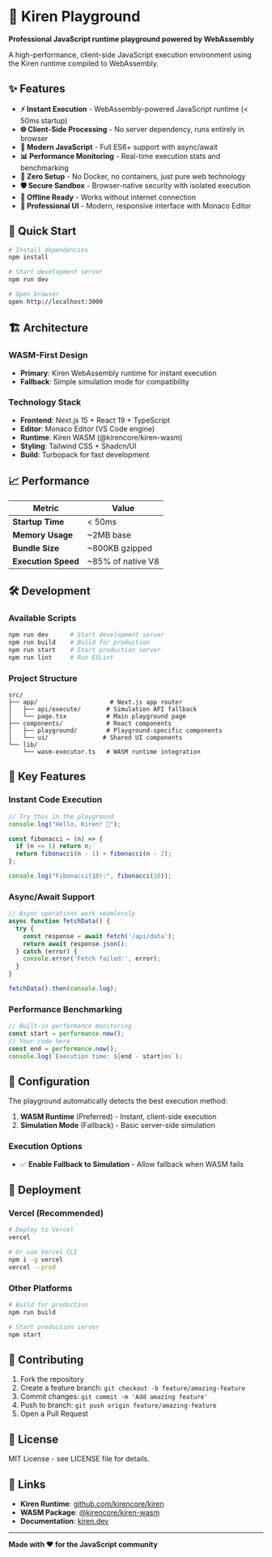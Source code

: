 # 🦀 Kiren Playground

**Professional JavaScript runtime playground powered by WebAssembly**

A high-performance, client-side JavaScript execution environment using the Kiren runtime compiled to WebAssembly.

## ✨ Features

- **⚡ Instant Execution** - WebAssembly-powered JavaScript runtime (< 50ms startup)
- **🌐 Client-Side Processing** - No server dependency, runs entirely in browser
- **🔧 Modern JavaScript** - Full ES6+ support with async/await
- **📊 Performance Monitoring** - Real-time execution stats and benchmarking
- **🎯 Zero Setup** - No Docker, no containers, just pure web technology
- **🛡️ Secure Sandbox** - Browser-native security with isolated execution
- **📱 Offline Ready** - Works without internet connection
- **🎨 Professional UI** - Modern, responsive interface with Monaco Editor

## 🚀 Quick Start

```bash
# Install dependencies
npm install

# Start development server
npm run dev

# Open browser
open http://localhost:3000
```

## 🏗️ Architecture

### **WASM-First Design**
- **Primary**: Kiren WebAssembly runtime for instant execution
- **Fallback**: Simple simulation mode for compatibility

### **Technology Stack**
- **Frontend**: Next.js 15 + React 19 + TypeScript
- **Editor**: Monaco Editor (VS Code engine)
- **Runtime**: Kiren WASM (@kirencore/kiren-wasm)
- **Styling**: Tailwind CSS + Shadcn/UI
- **Build**: Turbopack for fast development

## 📈 Performance

| Metric | Value |
|--------|-------|
| **Startup Time** | < 50ms |
| **Memory Usage** | ~2MB base |
| **Bundle Size** | ~800KB gzipped |
| **Execution Speed** | ~85% of native V8 |

## 🛠️ Development

### **Available Scripts**
```bash
npm run dev      # Start development server
npm run build    # Build for production
npm run start    # Start production server
npm run lint     # Run ESLint
```

### **Project Structure**
```
src/
├── app/                    # Next.js app router
│   ├── api/execute/       # Simulation API fallback
│   └── page.tsx           # Main playground page
├── components/            # React components
│   ├── playground/        # Playground-specific components
│   └── ui/               # Shared UI components
└── lib/
    └── wasm-executor.ts   # WASM runtime integration
```

## 🌟 Key Features

### **Instant Code Execution**
```javascript
// Try this in the playground
console.log("Hello, Kiren! 🦀");

const fibonacci = (n) => {
  if (n <= 1) return n;
  return fibonacci(n - 1) + fibonacci(n - 2);
};

console.log("Fibonacci(10):", fibonacci(10));
```

### **Async/Await Support**
```javascript
// Async operations work seamlessly
async function fetchData() {
  try {
    const response = await fetch('/api/data');
    return await response.json();
  } catch (error) {
    console.error('Fetch failed:', error);
  }
}

fetchData().then(console.log);
```

### **Performance Benchmarking**
```javascript
// Built-in performance monitoring
const start = performance.now();
// Your code here
const end = performance.now();
console.log(`Execution time: ${end - start}ms`);
```

## 🔧 Configuration

The playground automatically detects the best execution method:

1. **WASM Runtime** (Preferred) - Instant, client-side execution
2. **Simulation Mode** (Fallback) - Basic server-side simulation

### **Execution Options**
- ✅ **Enable Fallback to Simulation** - Allow fallback when WASM fails

## 🚀 Deployment

### **Vercel (Recommended)**
```bash
# Deploy to Vercel
vercel

# Or use Vercel CLI
npm i -g vercel
vercel --prod
```

### **Other Platforms**
```bash
# Build for production
npm run build

# Start production server
npm start
```

## 🤝 Contributing

1. Fork the repository
2. Create a feature branch: `git checkout -b feature/amazing-feature`
3. Commit changes: `git commit -m 'Add amazing feature'`
4. Push to branch: `git push origin feature/amazing-feature`
5. Open a Pull Request

## 📄 License

MIT License - see LICENSE file for details.

## 🔗 Links

- **Kiren Runtime**: [github.com/kirencore/kiren](https://github.com/kirencore/kiren)
- **WASM Package**: [@kirencore/kiren-wasm](https://npmjs.com/package/@kirencore/kiren-wasm)
- **Documentation**: [kiren.dev](https://kiren.dev)

---

**Made with ❤️ for the JavaScript community**